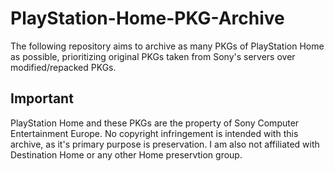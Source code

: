 # PlayStation-Home-PKG-Archive
The following repository aims to archive as many PKGs of PlayStation Home as possible, prioritizing original PKGs taken from Sony's servers over modified/repacked PKGs.

## Important
PlayStation Home and these PKGs are the property of Sony Computer Entertainment Europe. No copyright infringement is intended with this archive, as it's primary purpose is preservation. I am also not affiliated with Destination Home or any other Home preservtion group.
